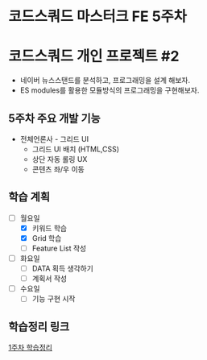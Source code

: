 # 코드스쿼드 마스터크 FE 5주차

# 코드스쿼드 개인 프로젝트 #2

- 네이버 뉴스스탠드를 분석하고, 프로그래밍을 설계 해보자.
- ES modules를 활용한 모듈방식의 프로그래밍을 구현해보자.

## 5주차 주요 개발 기능

- 전체언론사 - 그리드 UI
  - 그리드 UI 배치 (HTML,CSS)
  - 상단 자동 롤링 UX
  - 콘텐츠 좌/우 이동

## 학습 계획

- [ ] 월요일
  - [x] 키워드 학습
  - [x] Grid 학습
  - [ ] Feature List 작성
- [ ] 화요일
  - [ ] DATA 획득 생각하기
  - [ ] 계획서 작성
- [ ] 수요일
  - [ ] 기능 구현 시작

## 학습정리 링크

[1주차 학습정리](https://www.notion.so/FE-5-c53fa71f543d4bc89314ace45c585241)
